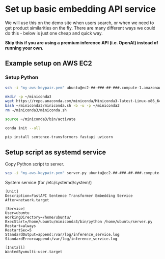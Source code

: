 # Set up basic embedding API service
We will use this on the demo site when users search, or when we need to get product similarities on the fly. 
There are many different ways we could do this - below is just one cheap and quick way.

**Skip this if you are using a premium inference API (i.e. OpenAI) instead of running your own.**

  
## Example setup on AWS EC2
### Setup Python
```sh
ssh -i "my-aws-keypair.pem" ubuntu@ec2-##-###-##-###.compute-1.amazonaws.com

mkdir -p ~/miniconda3
wget https://repo.anaconda.com/miniconda/Miniconda3-latest-Linux-x86_64.sh -O ~/miniconda3/miniconda.sh
bash ~/miniconda3/miniconda.sh -b -u -p ~/miniconda3
rm ~/miniconda3/miniconda.sh

source ~/miniconda3/bin/activate

conda init --all

pip install sentence-transformers fastapi uvicorn
```

## Setup script as systemd service
Copy Python script to server.
```sh
scp -i "my-aws-keypair.pem" server.py ubuntu@ec2-##-###-##-###.compute-1.amazonaws.com:/home/ubuntu/
```

System service (for /etc/systemd/system/)
```
[Unit]
Description=FastAPI Sentence Transformer Embedding Service
After=network.target

[Service]
User=ubuntu
WorkingDirectory=/home/ubuntu/
ExecStart=/home/ubuntu/miniconda3/bin/python /home/ubuntu/server.py
Restart=always
RestartSec=5
StandardOutput=append:/var/log/inference_service.log
StandardError=append:/var/log/inference_service.log

[Install]
WantedBy=multi-user.target
```